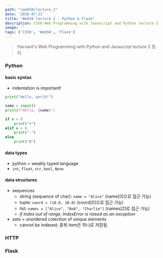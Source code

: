 ```yaml
---
path: "/web50/lecture_2"
date: '2018-07-21'
title: "Web50 lecture 2 - Python & Flask"
description: CS50 Web Programming with Javascript and Python lecture 2 정리
image: ''
tags: ['CS50', 'Web50', 'Flask']
---
```

> Harvard's Web Programming with Python and Javascript lecture 2 정리

### Python

#### basic syntax
- indentation is important!
```python
print("Hello, world!")
```
```python
name = input()
print(f"Hello, {name}!)
```
```python
if x > 0
    print("+")
elif x < 0
    print("-")
else
    print("0")
```

#### data types
- python = weakly typed language
- `int`, `float`, `str`, `bool`, `None`

#### data structures
- sequences
    - string (sequence of char): `name = "Alice"` (name[0]으로 접근 가능)
    - tuple: `coord = (10.0, 20.0)` (coord[0]으로 접근 가능)
    - list: `names = ["Alice", "Bob", "Charlie"]` (names[2]로 접근 가능)
    - _if index out of range, IndexError is raised as an exception_
- sets = unordered colection of unique elements
    - cannot be indexed; 중복 item은 하나로 저장됨.



### HTTP

### Flask

